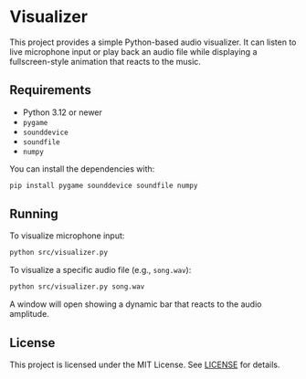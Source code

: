 # Visualizer

This project provides a simple Python-based audio visualizer. It can listen to live microphone input or play back an audio file while displaying a fullscreen-style animation that reacts to the music.

## Requirements
- Python 3.12 or newer
- `pygame`
- `sounddevice`
- `soundfile`
- `numpy`

You can install the dependencies with:

```bash
pip install pygame sounddevice soundfile numpy
```

## Running

To visualize microphone input:

```bash
python src/visualizer.py
```

To visualize a specific audio file (e.g., `song.wav`):

```bash
python src/visualizer.py song.wav
```

A window will open showing a dynamic bar that reacts to the audio amplitude.

## License

This project is licensed under the MIT License. See [LICENSE](LICENSE) for details.
